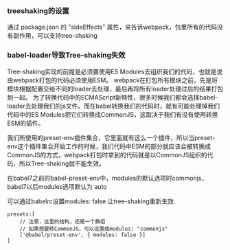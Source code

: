 ### treeshaking的设置

通过 package.json 的 "sideEffects" 属性，来告诉webpack，包里所有的代码没有副作用，可以支持tree-shaking

### babel-loader导致Tree-shaking失效
Tree-shaking实现的前提是必须要使用ES Modules去组织我们的代码，也就是说由webpack打包的代码必须使用ESM。
webpack在打包所有模块之前，先是将模块根据配置交给不同的loader去处理，最后再将所有loader处理过后的结果打包到一起。
为了转换代码中的ECMAScript新特性，很多时候我们都会选择babel-loader去处理我们的js文件。而在babel转换我们的代码时，就有可能处理掉我们代码中的ES Modules把它们转换成CommonJS，这取决于我们有没有使用转换ESM的插件。

我们所使用的preset-env插件集合，它里面就有这么一个插件，所以当preset-env这个插件集合开始工作的时候，我们代码中ESM的部分就应该会被转换成CommonJS的方式，webpack打包时拿到的代码就是以CommonJS组织的代码，所以Tree-shaking就不能生效。

在babel7之前的babel-preset-env中，modules的默认选项时commonjs，babel7以后modules选项默认为 auto

可以通过babelrc设置modules: false 让tree-shaking重新生效

```
presets:[ 
	// 注意，这里的结构，还是一个数组
	// 如果想要转CommonJS，可以设置成modules: "commonjs"
    ['@babel/preset-env', { modules: false }]
]
```